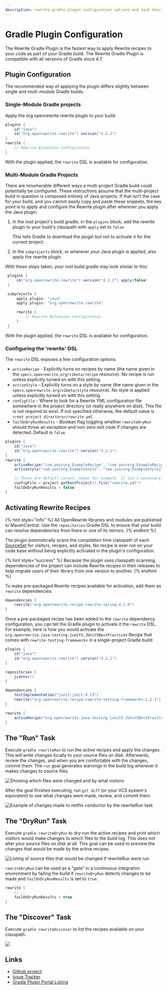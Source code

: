 ```yaml
---
description: rewrite-gradle-plugin configuration options and task descriptions
---
```


# Gradle Plugin Configuration

The Rewrite Gradle Plugin is the fastest way to apply Rewrite recipes to your code as part of your Gradle build. The Rewrite Gradle Plugin is compatible with all versions of Gradle since 4.7.

## Plugin Configuration

The recommended way of applying the plugin differs slightly between single and multi-module Gradle builds.

### Single-Module Gradle projects

Apply the org.openrewrite.rewrite plugin to your build:

```groovy
plugins {
    id("java")
    id("org.openrewrite.rewrite") version("4.2.2")
}
rewrite {
    // Rewrite Extension Configuration
}
```

With the plugin applied, the `rewrite` DSL is available for configuration.

### Multi-Module Gradle Projects

There are innumerable different ways a multi-project Gradle build could potentially be configured. These instructions assume that the multi-project build in question is composed entirely of Java projects. If that isn't the case for your build, and you cannot easily copy and paste these snippets, the key point is to apply and configure the Rewrite plugin after wherever you apply the Java plugin.

1. In the root project's build.gradle, in the `plugins` block, add the rewrite plugin to your build's classpath with `apply` set to `false`.

   This tells Gradle to download the plugin but not to activate it for the current project.

2. In the `subprojects` block, or wherever your Java plugin is applied, also apply the rewrite plugin.

With these steps taken, your root build.gradle may look similar to this:

```groovy
 plugins {
     id("org.openrewrite.rewrite") version("4.2.2") apply(false)
 }

 subprojects {
     apply plugin: "java"
     apply plugin: "org.openrewrite.rewrite"

     rewrite {
         // Rewrite Extension Configuration
     }
 }
```

With the plugin applied, the `rewrite` DSL is available for configuration.

### Configuring the 'rewrite' DSL

The `rewrite` DSL exposes a few configuration options:

* `activeRecipe` - Explicitly turns on recipes by name \(the name given in the `specs.openrewrite.org/v1beta/recipe` resource\). No recipe is run unless explicitly turned on with this setting.
* `activeStyle` - Explicitly turns on a style by name \(the name given in the `specs.openrewrite.org/v1beta/style` resource\). No style is applied unless explicitly turned on with this setting.
* `configFile` - Where to look for a Rewrite YML configuration file somewhere in the project directory \(or really anywhere on disk\). This file is not required to exist. If not specified otherwise, the default value is `<root project directory>/rewrite.yml`.
* `failOnDryRunResults` - Boolean flag toggling whether `rewriteDryRun` should throw an exception and non-zero exit code if changes are detected. Default is `false`.

```groovy
plugins {
    id("java")
    id("org.openrewrite.rewrite") version("4.2.2")
}
rewrite {
    activeRecipe("com.yourorg.ExampleRecipe", "com.yourorg.ExampleRecipe2")
    activeStyle("com.yourorg.ExampleStyle", "com.yourorg.ExampleStyle2")

    // These are default values, shown for example. It isn't necessary to supply these values manually:
    configFile = project.getRootProject().file("rewrite.yml")
    failOnDryRunResults = false
}
```

## Activating Rewrite Recipes

{% hint style="info" %}
All OpenRewrite libraries and modules are published to MavenCentral. Use the `repositories` Gradle DSL to ensure that your build can resolve dependencies from there or one of its mirrors.
{% endhint %}

The plugin automatically scans the compilation time classpath of each [SourceSet](https://docs.gradle.org/current/dsl/org.gradle.api.tasks.SourceSet.html) for visitors, recipes, and styles. No recipe is ever run on your code base without being explicitly activated in the plugin's configuration.

{% hint style="success" %}
Because the plugin uses classpath scanning, dependencies of the project can include Rewrite recipes in their releases to help migrate users of their library from one version to another.
{% endhint %}

To make pre-packaged Rewrite recipes available for activation, add them as `rewrite` dependencies:

```groovy
dependencies {
    rewrite("org.openrewrite.recipe:rewrite-spring:4.2.0")
}
```

Once a pre-packaged recipe has been added to the `rewrite` dependency configuration, you can tell the Gradle plugin to activate it the `rewrite` DSL. For example, here is how you would activate the `org.openrewrite.java.testing.junit5.JUnit5BestPractices` Recipe that comes with `rewrite-testing-frameworks` in a single-project Gradle build:

```groovy
plugins {
    id("java")
    id("org.openrewrite.rewrite") version("4.2.2")
}

repositories {
    jcenter()
}

dependencies {
    testImplementation("junit:junit:4.13")
    rewrite("org.openrewrite.recipe:rewrite-testing-frameworks:1.2.1")
}

rewrite {
    activeRecipe("org.openrewrite.java.testing.junit5.JUnit5BestPractices")
}
```

## The "Run" Task

Execute `gradle rewriteRun` to run the active recipes and apply the changes. This will write changes locally to your source files on disk. Afterwards, review the changes, and when you are comfortable with the changes, commit them. The `run` goal generates warnings in the build log wherever it makes changes to source files.

![Showing which files were changed and by what visitors](../.gitbook/assets/rewrite-fix-gradle-output%20%282%29%20%282%29%20%284%29%20%284%29%20%285%29%20%286%29%20%286%29.png)

After the goal finishes executing, run `git diff` \(or your VCS system's equivalent\) to see what changes were made, review, and commit them.

![Example of changes made to netflix conductor by the rewriteRun task](../.gitbook/assets/rewrite-fix-git-diff-output%20%281%29%20%281%29%20%283%29%20%283%29%20%283%29%20%281%29%20%284%29.png)

## The "DryRun" Task

Execute `gradle rewriteDryRun` to dry-run the active recipes and print which visitors would make changes to which files to the build log. This does not alter your source files on disk at all. This goal can be used to preview the changes that would be made by the active recipes.

![Listing of source files that would be changed if rewriteRun were run](../.gitbook/assets/rewrite-warn-gradle-output%20%283%29%20%283%29%20%283%29%20%281%29.png)

`rewriteDryRun` can be used as a "gate" in a continuous integration environment by failing the build if `rewriteDryRun` detects changes to be made and `failOnDryRunResults` is set to `true`:

```groovy
rewrite {
    // ...
    failOnDryRunResults = true
}
```

## The "Discover" Task

Execute `gradle rewriteDiscover` to list the recipes available on your classpath.

![](../.gitbook/assets/image%20%281%29.png)

## Links

* [Github project](https://github.com/openrewrite/rewrite-gradle-plugin)
* [Issue Tracker](https://github.com/openrewrite/rewrite-gradle-plugin/issues)
* [Gradle Plugin Portal Listing](https://plugins.gradle.org/plugin/org.openrewrite.rewrite)

